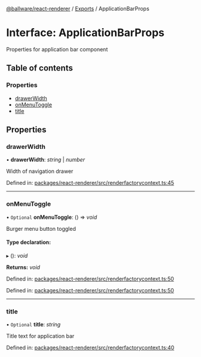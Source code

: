 [@ballware/react-renderer](../README.md) / [Exports](../modules.md) / ApplicationBarProps

# Interface: ApplicationBarProps

Properties for application bar component

## Table of contents

### Properties

- [drawerWidth](applicationbarprops.md#drawerwidth)
- [onMenuToggle](applicationbarprops.md#onmenutoggle)
- [title](applicationbarprops.md#title)

## Properties

### drawerWidth

• **drawerWidth**: *string* \| *number*

Width of navigation drawer

Defined in: [packages/react-renderer/src/renderfactorycontext.ts:45](https://github.com/ballware/ballware-client/blob/5f55ce4/packages/react-renderer/src/renderfactorycontext.ts#L45)

___

### onMenuToggle

• `Optional` **onMenuToggle**: () => *void*

Burger menu button toggled

#### Type declaration:

▸ (): *void*

**Returns:** *void*

Defined in: [packages/react-renderer/src/renderfactorycontext.ts:50](https://github.com/ballware/ballware-client/blob/5f55ce4/packages/react-renderer/src/renderfactorycontext.ts#L50)

Defined in: [packages/react-renderer/src/renderfactorycontext.ts:50](https://github.com/ballware/ballware-client/blob/5f55ce4/packages/react-renderer/src/renderfactorycontext.ts#L50)

___

### title

• `Optional` **title**: *string*

Title text for application bar

Defined in: [packages/react-renderer/src/renderfactorycontext.ts:40](https://github.com/ballware/ballware-client/blob/5f55ce4/packages/react-renderer/src/renderfactorycontext.ts#L40)
